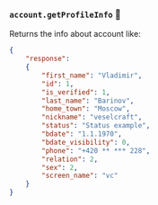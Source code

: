 ### `account.getProfileInfo` 🔰

Returns the info about account like:

```json
{
    "response":
    {
        "first_name": "Vladimir",
        "id": 1,
        "is_verified": 1,
        "last_name": "Barinov",
        "home_town": "Moscow",
        "nickname": "veselcraft",
        "status": "Status example",
        "bdate": "1.1.1970",
        "bdate_visibility": 0,
        "phone": "+420 ** *** 228",
        "relation": 2,
        "sex": 2,
        "screen_name": "vc"
    }
}
```
